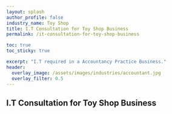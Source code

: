 ```yaml
---
layout: splash 
author_profile: false 
industry_name: Toy Shop
title: I.T Consultation for Toy Shop Business
permalink: /it-consultation-for-toy-shop-business

toc: true
toc_sticky: true

excerpt: "I.T required in a Accountancy Practice Business."
header:
  overlay_image: /assets/images/industries/accountant.jpg
  overlay_filter: 0.5 
---
```


## I.T Consultation for Toy Shop Business